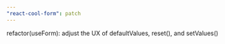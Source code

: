 ```yaml
---
"react-cool-form": patch
---
```


refactor(useForm): adjust the UX of defaultValues, reset(), and setValues()
